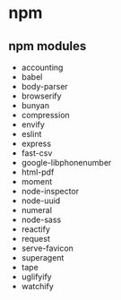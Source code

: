 # npm

## npm modules

- accounting
- babel
- body-parser
- browserify
- bunyan
- compression
- envify
- eslint
- express
- fast-csv
- google-libphonenumber
- html-pdf
- moment
- node-inspector
- node-uuid
- numeral
- node-sass
- reactify
- request
- serve-favicon
- superagent
- tape
- uglifyify
- watchify